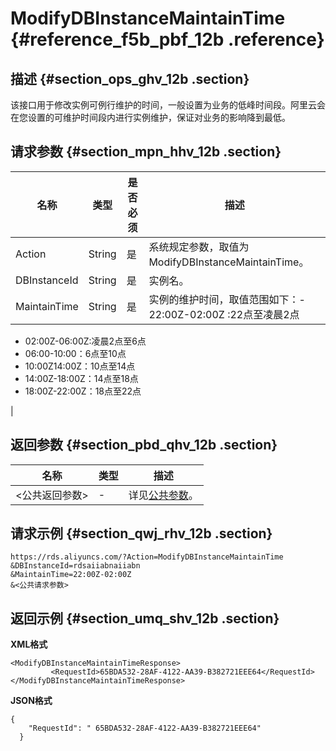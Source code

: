 # ModifyDBInstanceMaintainTime {#reference_f5b_pbf_12b .reference}

## 描述 {#section_ops_ghv_12b .section}

该接口用于修改实例可例行维护的时间，一般设置为业务的低峰时间段。阿里云会在您设置的可维护时间段内进行实例维护，保证对业务的影响降到最低。

## 请求参数 {#section_mpn_hhv_12b .section}

|名称|类型|是否必须|描述|
|--|--|----|--|
|Action|String|是|系统规定参数，取值为ModifyDBInstanceMaintainTime。|
|DBInstanceId|String|是|实例名。|
|MaintainTime|String|是|实例的维护时间，取值范围如下：-   22:00Z-02:00Z :22点至凌晨2点
-   02:00Z-06:00Z:凌晨2点至6点
-   06:00-10:00：6点至10点
-   10:00Z14:00Z：10点至14点
-   14:00Z-18:00Z：14点至18点
-   18:00Z-22:00Z：18点至22点

|

## 返回参数 {#section_pbd_qhv_12b .section}

|名称|类型|描述|
|--|--|--|
|<公共返回参数\>|-|详见[公共参数](cn.zh-CN/API参考/使用API/公共参数.md#)。|

## 请求示例 {#section_qwj_rhv_12b .section}

```
https://rds.aliyuncs.com/?Action=ModifyDBInstanceMaintainTime
&DBInstanceId=rdsaiiabnaiiabn
&MaintainTime=22:00Z-02:00Z
&<公共请求参数>
```

## 返回示例 {#section_umq_shv_12b .section}

**XML格式**

```
<ModifyDBInstanceMaintainTimeResponse>
         <RequestId>65BDA532-28AF-4122-AA39-B382721EEE64</RequestId>
</ModifyDBInstanceMaintainTimeResponse>
```

**JSON格式**

```
{
    "RequestId": " 65BDA532-28AF-4122-AA39-B382721EEE64"
  }
```

